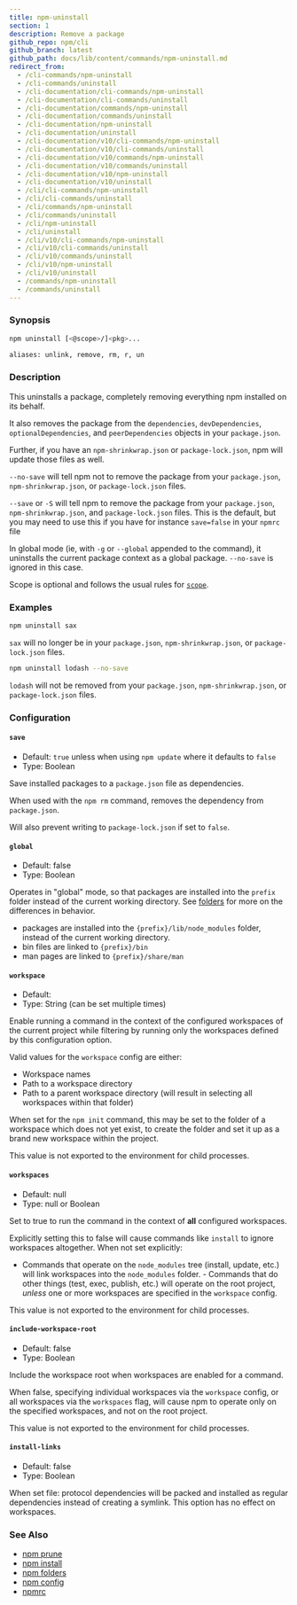 ```yaml
---
title: npm-uninstall
section: 1
description: Remove a package
github_repo: npm/cli
github_branch: latest
github_path: docs/lib/content/commands/npm-uninstall.md
redirect_from:
  - /cli-commands/npm-uninstall
  - /cli-commands/uninstall
  - /cli-documentation/cli-commands/npm-uninstall
  - /cli-documentation/cli-commands/uninstall
  - /cli-documentation/commands/npm-uninstall
  - /cli-documentation/commands/uninstall
  - /cli-documentation/npm-uninstall
  - /cli-documentation/uninstall
  - /cli-documentation/v10/cli-commands/npm-uninstall
  - /cli-documentation/v10/cli-commands/uninstall
  - /cli-documentation/v10/commands/npm-uninstall
  - /cli-documentation/v10/commands/uninstall
  - /cli-documentation/v10/npm-uninstall
  - /cli-documentation/v10/uninstall
  - /cli/cli-commands/npm-uninstall
  - /cli/cli-commands/uninstall
  - /cli/commands/npm-uninstall
  - /cli/commands/uninstall
  - /cli/npm-uninstall
  - /cli/uninstall
  - /cli/v10/cli-commands/npm-uninstall
  - /cli/v10/cli-commands/uninstall
  - /cli/v10/commands/uninstall
  - /cli/v10/npm-uninstall
  - /cli/v10/uninstall
  - /commands/npm-uninstall
  - /commands/uninstall
---
```


### Synopsis

```bash
npm uninstall [<@scope>/]<pkg>...

aliases: unlink, remove, rm, r, un
```

### Description

This uninstalls a package, completely removing everything npm installed on its behalf.

It also removes the package from the `dependencies`, `devDependencies`, `optionalDependencies`, and `peerDependencies` objects in your `package.json`.

Further, if you have an `npm-shrinkwrap.json` or `package-lock.json`, npm will update those files as well.

`--no-save` will tell npm not to remove the package from your `package.json`, `npm-shrinkwrap.json`, or `package-lock.json` files.

`--save` or `-S` will tell npm to remove the package from your `package.json`, `npm-shrinkwrap.json`, and `package-lock.json` files. This is the default, but you may need to use this if you have for instance `save=false` in your `npmrc` file

In global mode (ie, with `-g` or `--global` appended to the command), it uninstalls the current package context as a global package. `--no-save` is ignored in this case.

Scope is optional and follows the usual rules for [`scope`](/cli/v10/using-npm/scope).

### Examples

```bash
npm uninstall sax
```

`sax` will no longer be in your `package.json`, `npm-shrinkwrap.json`, or `package-lock.json` files.

```bash
npm uninstall lodash --no-save
```

`lodash` will not be removed from your `package.json`, `npm-shrinkwrap.json`, or `package-lock.json` files.

### Configuration

#### `save`

- Default: `true` unless when using `npm update` where it defaults to `false`
- Type: Boolean

Save installed packages to a `package.json` file as dependencies.

When used with the `npm rm` command, removes the dependency from `package.json`.

Will also prevent writing to `package-lock.json` if set to `false`.

#### `global`

- Default: false
- Type: Boolean

Operates in "global" mode, so that packages are installed into the `prefix` folder instead of the current working directory. See [folders](/cli/v10/configuring-npm/folders) for more on the differences in behavior.

- packages are installed into the `{prefix}/lib/node_modules` folder, instead of the current working directory.
- bin files are linked to `{prefix}/bin`
- man pages are linked to `{prefix}/share/man`

#### `workspace`

- Default:
- Type: String (can be set multiple times)

Enable running a command in the context of the configured workspaces of the current project while filtering by running only the workspaces defined by this configuration option.

Valid values for the `workspace` config are either:

- Workspace names
- Path to a workspace directory
- Path to a parent workspace directory (will result in selecting all workspaces within that folder)

When set for the `npm init` command, this may be set to the folder of a workspace which does not yet exist, to create the folder and set it up as a brand new workspace within the project.

This value is not exported to the environment for child processes.

#### `workspaces`

- Default: null
- Type: null or Boolean

Set to true to run the command in the context of **all** configured workspaces.

Explicitly setting this to false will cause commands like `install` to ignore workspaces altogether. When not set explicitly:

- Commands that operate on the `node_modules` tree (install, update, etc.) will link workspaces into the `node_modules` folder. - Commands that do other things (test, exec, publish, etc.) will operate on the root project, _unless_ one or more workspaces are specified in the `workspace` config.

This value is not exported to the environment for child processes.

#### `include-workspace-root`

- Default: false
- Type: Boolean

Include the workspace root when workspaces are enabled for a command.

When false, specifying individual workspaces via the `workspace` config, or all workspaces via the `workspaces` flag, will cause npm to operate only on the specified workspaces, and not on the root project.

This value is not exported to the environment for child processes.

#### `install-links`

- Default: false
- Type: Boolean

When set file: protocol dependencies will be packed and installed as regular dependencies instead of creating a symlink. This option has no effect on workspaces.

### See Also

- [npm prune](/cli/v10/commands/npm-prune)
- [npm install](/cli/v10/commands/npm-install)
- [npm folders](/cli/v10/configuring-npm/folders)
- [npm config](/cli/v10/commands/npm-config)
- [npmrc](/cli/v10/configuring-npm/npmrc)

